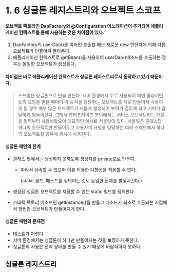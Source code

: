 # 1. 6 싱글톤 레지스트리와 오브젝트 스코프

#### 오브젝트 팩토리인 DaoFactory와 @Configuration 어노테이션이 추가되어 애플리케이션 컨텍스트를 통해 사용하는 것은 차이점이 있다. 

1. DaoFactory의 userDao()를 여러번 호출할 때는 새로운 new 연산자에 의해 다른 오브젝트가 만들어져 돌아온다.
2. 애플리케이션 컨텍스트로 getBean()을 사용하여 userDao()메소드를 호출하는 경우는 동일한 오브젝트가 생성된다.

#### 차이점은 바로 애플리케이션 컨텍스트가 싱글톤 레지스트리로서 동작하고 있기 때문이다. 

>  스프링은 싱글톤으로 빈을 만든다. 서버 환경에서 주로 사용되어 매번 클라이언트의 요청을 받을 때마다 각 로직을 담당하는 오브젝트를 새로 만들어서 사용하게 될 경우 매우 많은 오브젝트가 새롭게 생성되어 부하가 걸리게 되고 서버가 감당하기 힘들어진다. 그래서 엔터프라이즈 분야에서는 서비스 오브젝트라는 개념을 일찍부터 사용해왔으며 대표적인 예시로 서블릿이 있다. 서블릿은 클래스당 하나의 오브젝트만 만들어두고 사용자의 요청을 담당하는 여러 스레드에서 하나의 오브젝트를 공유해 동시에 사용한다.

#### 싱글톤 패턴의 한계 

- 클래스 밖에서는 생성하지 못하도록 생성자를 private으로 만든다.

  - 따라서 상속할 수 없으며 이를 이용한 다형성을 적용할 수 없다. 

    (static 필드, 메소드를 정의하는 것도 동일한 문제를 발생시킨다.)

- 생성된 싱글톤 오브젝트를 저장할 수 있는 static 필드를 정의한다.

- 스태틱 팩토리 메소드인 getInstance()를 만들고 메소드가 최초로 호출되는 시점에서 한번만 오브젝트가 만들어지게 한다. 

#### 싱글톤 패턴의 문제점

- 테스트가 어렵다. 
- 서버 환경에서는 싱글톤이 하나만 만들어지는 것을 보장하지 못한다.
- 싱글톤의 사용은 전역 상태를 만들 수 있기 때문에  바람직하지 못하다.



## 싱글톤 레지스트리 



